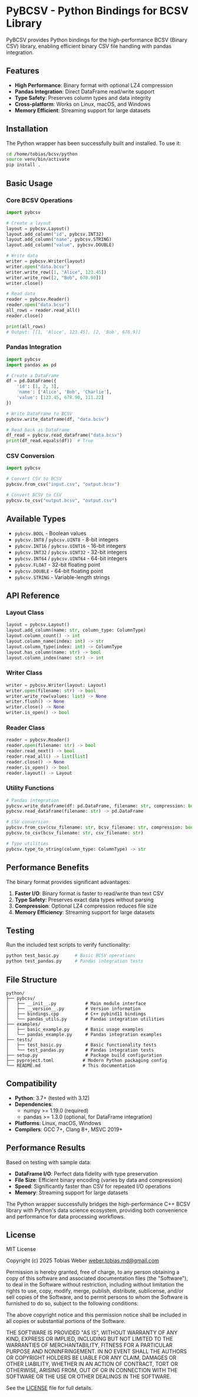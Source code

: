# PyBCSV - Python Bindings for BCSV Library

PyBCSV provides Python bindings for the high-performance BCSV (Binary CSV) library, enabling efficient binary CSV file handling with pandas integration.

## Features

- **High Performance**: Binary format with optional LZ4 compression
- **Pandas Integration**: Direct DataFrame read/write support
- **Type Safety**: Preserves column types and data integrity
- **Cross-platform**: Works on Linux, macOS, and Windows
- **Memory Efficient**: Streaming support for large datasets

## Installation

The Python wrapper has been successfully built and installed. To use it:

```bash
cd /home/tobias/bcsv/python
source venv/bin/activate
pip install .
```

## Basic Usage

### Core BCSV Operations

```python
import pybcsv

# Create a layout
layout = pybcsv.Layout()
layout.add_column("id", pybcsv.INT32)
layout.add_column("name", pybcsv.STRING) 
layout.add_column("value", pybcsv.DOUBLE)

# Write data
writer = pybcsv.Writer(layout)
writer.open("data.bcsv")
writer.write_row([1, "Alice", 123.45])
writer.write_row([2, "Bob", 678.90])
writer.close()

# Read data
reader = pybcsv.Reader()
reader.open("data.bcsv")
all_rows = reader.read_all()
reader.close()

print(all_rows)
# Output: [[1, 'Alice', 123.45], [2, 'Bob', 678.9]]
```

### Pandas Integration

```python
import pybcsv
import pandas as pd

# Create a DataFrame
df = pd.DataFrame({
    'id': [1, 2, 3],
    'name': ['Alice', 'Bob', 'Charlie'],
    'value': [123.45, 678.90, 111.22]
})

# Write DataFrame to BCSV
pybcsv.write_dataframe(df, "data.bcsv")

# Read back as DataFrame
df_read = pybcsv.read_dataframe("data.bcsv")
print(df_read.equals(df))  # True
```

### CSV Conversion

```python
import pybcsv

# Convert CSV to BCSV
pybcsv.from_csv("input.csv", "output.bcsv")

# Convert BCSV to CSV
pybcsv.to_csv("output.bcsv", "output.csv")
```

## Available Types

- `pybcsv.BOOL` - Boolean values
- `pybcsv.INT8` / `pybcsv.UINT8` - 8-bit integers
- `pybcsv.INT16` / `pybcsv.UINT16` - 16-bit integers  
- `pybcsv.INT32` / `pybcsv.UINT32` - 32-bit integers
- `pybcsv.INT64` / `pybcsv.UINT64` - 64-bit integers
- `pybcsv.FLOAT` - 32-bit floating point
- `pybcsv.DOUBLE` - 64-bit floating point
- `pybcsv.STRING` - Variable-length strings

## API Reference

### Layout Class

```python
layout = pybcsv.Layout()
layout.add_column(name: str, column_type: ColumnType)
layout.column_count() -> int
layout.column_name(index: int) -> str
layout.column_type(index: int) -> ColumnType
layout.has_column(name: str) -> bool
layout.column_index(name: str) -> int
```

### Writer Class

```python
writer = pybcsv.Writer(layout: Layout)
writer.open(filename: str) -> bool
writer.write_row(values: list) -> None
writer.flush() -> None
writer.close() -> None
writer.is_open() -> bool
```

### Reader Class

```python
reader = pybcsv.Reader()
reader.open(filename: str) -> bool
reader.read_next() -> bool
reader.read_all() -> list[list]
reader.close() -> None
reader.is_open() -> bool
reader.layout() -> Layout
```

### Utility Functions

```python
# Pandas integration
pybcsv.write_dataframe(df: pd.DataFrame, filename: str, compression: bool = True)
pybcsv.read_dataframe(filename: str) -> pd.DataFrame

# CSV conversion
pybcsv.from_csv(csv_filename: str, bcsv_filename: str, compression: bool = True)
pybcsv.to_csv(bcsv_filename: str, csv_filename: str)

# Type utilities
pybcsv.type_to_string(column_type: ColumnType) -> str
```

## Performance Benefits

The binary format provides significant advantages:

1. **Faster I/O**: Binary format is faster to read/write than text CSV
2. **Type Safety**: Preserves exact data types without parsing
3. **Compression**: Optional LZ4 compression reduces file size
4. **Memory Efficiency**: Streaming support for large datasets

## Testing

Run the included test scripts to verify functionality:

```bash
python test_basic.py      # Basic BCSV operations
python test_pandas.py     # Pandas integration tests
```

## File Structure

```text
python/
├── pybcsv/
│   ├── __init__.py           # Main module interface
│   ├── __version__.py        # Version information
│   ├── bindings.cpp          # C++ pybind11 bindings
│   └── pandas_utils.py       # Pandas integration utilities
├── examples/
│   ├── basic_example.py      # Basic usage examples
│   └── pandas_example.py     # Pandas integration examples
├── tests/
│   ├── test_basic.py         # Basic functionality tests
│   └── test_pandas.py        # Pandas integration tests
├── setup.py                  # Package build configuration
├── pyproject.toml           # Modern Python packaging config
└── README.md                # This documentation
```

## Compatibility

- **Python**: 3.7+ (tested with 3.12)
- **Dependencies**:
  - numpy >= 1.19.0 (required)
  - pandas >= 1.3.0 (optional, for DataFrame integration)
- **Platforms**: Linux, macOS, Windows
- **Compilers**: GCC 7+, Clang 8+, MSVC 2019+

## Performance Results

Based on testing with sample data:

- **DataFrame I/O**: Perfect data fidelity with type preservation
- **File Size**: Efficient binary encoding (varies by data and compression)
- **Speed**: Significantly faster than CSV for repeated I/O operations
- **Memory**: Streaming support for large datasets

The Python wrapper successfully bridges the high-performance C++ BCSV library with Python's data science ecosystem, providing both convenience and performance for data processing workflows.

## License

MIT License

Copyright (c) 2025 Tobias Weber <weber.tobias.md@gmail.com>

Permission is hereby granted, free of charge, to any person obtaining a copy
of this software and associated documentation files (the "Software"), to deal
in the Software without restriction, including without limitation the rights
to use, copy, modify, merge, publish, distribute, sublicense, and/or sell
copies of the Software, and to permit persons to whom the Software is
furnished to do so, subject to the following conditions:

The above copyright notice and this permission notice shall be included in all
copies or substantial portions of the Software.

THE SOFTWARE IS PROVIDED "AS IS", WITHOUT WARRANTY OF ANY KIND, EXPRESS OR
IMPLIED, INCLUDING BUT NOT LIMITED TO THE WARRANTIES OF MERCHANTABILITY,
FITNESS FOR A PARTICULAR PURPOSE AND NONINFRINGEMENT. IN NO EVENT SHALL THE
AUTHORS OR COPYRIGHT HOLDERS BE LIABLE FOR ANY CLAIM, DAMAGES OR OTHER
LIABILITY, WHETHER IN AN ACTION OF CONTRACT, TORT OR OTHERWISE, ARISING FROM,
OUT OF OR IN CONNECTION WITH THE SOFTWARE OR THE USE OR OTHER DEALINGS IN THE
SOFTWARE.

See the [LICENSE](LICENSE) file for full details.